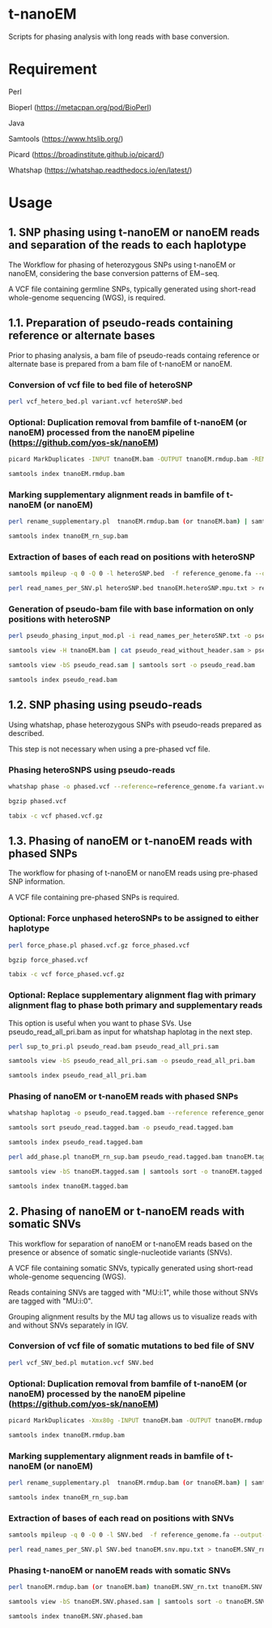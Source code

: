 # t-nanoEM
Scripts for phasing analysis with long reads with base conversion.

# Requirement

Perl

Bioperl (https://metacpan.org/pod/BioPerl)

Java

Samtools (https://www.htslib.org/)

Picard (https://broadinstitute.github.io/picard/)

Whatshap (https://whatshap.readthedocs.io/en/latest/)

# Usage

## 1. SNP phasing using t-nanoEM or nanoEM reads and separation of the reads to each haplotype

The Workflow for phasing of heterozygous SNPs using t-nanoEM or nanoEM, considering the base conversion patterns of EM−seq.

A VCF file containing germline SNPs, typically generated using short-read whole-genome sequencing (WGS), is required.

## 1.1. Preparation of pseudo-reads containing reference or alternate bases
Prior to phasing analysis, a bam file of pseudo-reads containg reference or alternate base is prepared from a bam file of t-nanoEM or nanoEM.

### Conversion of vcf file to bed file of heteroSNP

```bash
perl vcf_hetero_bed.pl variant.vcf heteroSNP.bed
```

### Optional: Duplication removal from bamfile of t-nanoEM (or nanoEM) processed from the nanoEM pipeline (https://github.com/yos-sk/nanoEM)

```bash
picard MarkDuplicates -INPUT tnanoEM.bam -OUTPUT tnanoEM.rmdup.bam -REMOVE_DUPLICATES true -M tnanoEM.rmdup.metrics.txt

samtools index tnanoEM.rmdup.bam
```

### Marking supplementary alignment reads in bamfile of t-nanoEM (or nanoEM)

```bash
perl rename_supplementary.pl  tnanoEM.rmdup.bam (or tnanoEM.bam) | samtools view -bS | samtools sort -o tnanoEM_rn_sup.bam

samtools index tnanoEM_rn_sup.bam
```

### Extraction of bases of each read on positions with heteroSNP

```bash
samtools mpileup -q 0 -Q 0 -l heteroSNP.bed  -f reference_genome.fa --output-QNAME tnanoEM_rn_sup.bam > tnanoEM.heteroSNP.mpu.txt

perl read_names_per_SNV.pl heteroSNP.bed tnanoEM.heteroSNP.mpu.txt > read_names_per_heteroSNP.txt
```

### Generation of pseudo-bam file with base information on only positions with heteroSNP

```bash
perl pseudo_phasing_input_mod.pl -i read_names_per_heteroSNP.txt -o pseudo_read_without_header.sam -m 0 -s 0

samtools view -H tnanoEM.bam | cat pseudo_read_without_header.sam > pseudo_read.sam

samtools view -bS pseudo_read.sam | samtools sort -o pseudo_read.bam

samtools index pseudo_read.bam
```

## 1.2. SNP phasing using pseudo-reads

Using whatshap, phase heterozygous SNPs with pseudo-reads prepared as described.

This step is not necessary when using a pre-phased vcf file.

### Phasing heteroSNPS using pseudo-reads

```bash
whatshap phase -o phased.vcf --reference=reference_genome.fa variant.vcf pseudo_read.bam --ignore-read-group

bgzip phased.vcf

tabix -c vcf phased.vcf.gz
```


## 1.3. Phasing of nanoEM or t-nanoEM reads with phased SNPs

The workflow for phasing of t-nanoEM or nanoEM reads using pre-phased SNP information.

A VCF file containing pre-phased SNPs is required.

### Optional: Force unphased heteroSNPs to be assigned to either haplotype

```bash
perl force_phase.pl phased.vcf.gz force_phased.vcf

bgzip force_phased.vcf

tabix -c vcf force_phased.vcf.gz
```

### Optional: Replace supplementary alignment flag with primary alignment flag to phase both primary and supplementary reads
This option is useful when you want to phase SVs. Use pseudo_read_all_pri.bam as input for whatshap haplotag in the next step.
```bash
perl sup_to_pri.pl pseudo_read.bam pseudo_read_all_pri.sam

samtools view -bS pseudo_read_all_pri.sam -o pseudo_read_all_pri.bam

samtools index pseudo_read_all_pri.bam
```

### Phasing of nanoEM or t-nanoEM reads with phased SNPs

```bash
whatshap haplotag -o pseudo_read.tagged.bam --reference reference_genome.fa --ignore-read-groups force_phased.vcf.gz (or phased.vcf.gz) pseudo_read.bam (or pseudo_read_all_pri.bam)

samtools sort pseudo_read.tagged.bam -o pseudo_read.tagged.bam

samtools index pseudo_read.tagged.bam

perl add_phase.pl tnanoEM_rn_sup.bam pseudo_read.tagged.bam tnanoEM.tagged.sam

samtools view -bS tnanoEM.tagged.sam | samtools sort -o tnanoEM.tagged.bam

samtools index tnanoEM.tagged.bam
```


## 2. Phasing of nanoEM or t-nanoEM reads with somatic SNVs
This workflow for separation of nanoEM or t-nanoEM reads based on the presence or absence of somatic single-nucleotide variants (SNVs).

A VCF file containing somatic SNVs, typically generated using short-read whole-genome sequencing (WGS).

Reads containing SNVs are tagged with "MU:i:1", while those without SNVs are tagged with "MU:i:0".

Grouping alignment results by the MU tag allows us to visualize reads with and without SNVs separately in IGV.


### Conversion of vcf file of somatic mutations to bed file of SNV

```bash
perl vcf_SNV_bed.pl mutation.vcf SNV.bed
```

### Optional: Duplication removal from bamfile of t-nanoEM (or nanoEM) processed by the nanoEM pipeline (https://github.com/yos-sk/nanoEM)

```bash
picard MarkDuplicates -Xmx80g -INPUT tnanoEM.bam -OUTPUT tnanoEM.rmdup.bam -REMOVE_DUPLICATES true -M tnanoEM.rmdup.metrics.txt

samtools index tnanoEM.rmdup.bam
```

### Marking supplementary alignment reads in bamfile of t-nanoEM (or nanoEM)

```bash
perl rename_supplementary.pl  tnanoEM.rmdup.bam (or tnanoEM.bam) | samtools view -bS | samtools sort -o tnanoEM_rn_sup.bam

samtools index tnanoEM_rn_sup.bam
```

### Extraction of bases of each read on positions with SNVs

```bash
samtools mpileup -q 0 -Q 0 -l SNV.bed  -f reference_genome.fa --output-QNAME tnanoEM_rn_sup.bam > tnanoEM.snv.mpu.txt

perl read_names_per_SNV.pl SNV.bed tnanoEM.snv.mpu.txt > tnanoEM.SNV_rn.txt
```

### Phasing t-nanoEM or nanoEM reads with somatic SNVs

```bash
perl tnanoEM.rmdup.bam (or tnanoEM.bam) tnanoEM.SNV_rn.txt tnanoEM.SNV.phased.bam

samtools view -bS tnanoEM.SNV.phased.sam | samtools sort -o tnanoEM.SNV.phased.bam

samtools index tnanoEM.SNV.phased.bam
```
